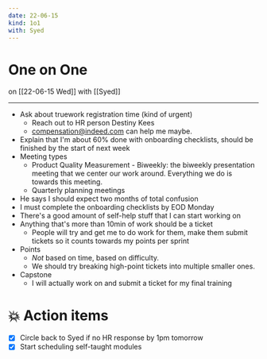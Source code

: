 ```yaml
---
date: 22-06-15
kind: 1o1
with: Syed
---
```

# One on One
on [[22-06-15 Wed]]
with [[Syed]]

---
- Ask about truework registration time (kind of urgent)
	- Reach out to HR person Destiny Kees
	- compensation@indeed.com can help me maybe. 
- Explain that I'm about 60% done with onboarding checklists, should be finished by the start of next week
- Meeting types
	- Product Quality Measurement - Biweekly: the biweekly presentation meeting that we center our work around. Everything we do is towards this meeting. 
	- Quarterly planning meetings
- He says I should expect two months of total confusion
- I must complete the onboarding checklists by EOD Monday
- There's a good amount of self-help stuff that I can start working on
- Anything that's more than 10min of work should be a ticket
	- People will try and get me to do work for them, make them submit tickets so it counts towards my points per sprint
- Points
	- *Not* based on time, based on difficulty. 
	- We should try breaking high-point tickets into multiple smaller ones. 
- Capstone
	- I will actually work on and submit a ticket for my final training

# 💥 Action items
- [x] Circle back to Syed if no HR response by 1pm tomorrow
- [x] Start scheduling self-taught modules